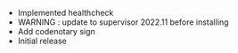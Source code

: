 - Implemented healthcheck
- WARNING : update to supervisor 2022.11 before installing
- Add codenotary sign
- Initial release
